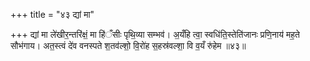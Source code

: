 +++
title = "४३ द्यां मा"

+++
द्यां मा ले॑खीर॒न्तरि॑क्षं॒ मा हि॑ँसीः पृथि॒व्या सम्भव॑। अ॒यँहि त्वा॒ स्वधि॑ति॒स्तेति॑जानः प्रणि॒नाय॑ मह॒ते सौभ॑गाय। अत॒स्त्वं दे॑व वनस्पते श॒तव॑ल्शो॒ वि॒रो॑ह स॒हस्र॑वल्शा॒ वि व॒यँ रु॑हेम ॥४३॥